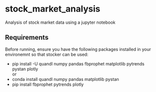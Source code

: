 # stock_market_analysis
Analysis of stock market data using a jupyter notebook

## Requirements
Before running, ensure you have the following packages installed in your environemnt so that stocker can be used:
* pip install -U quandl numpy pandas fbprophet matplotlib pytrends pystan plotly  
or
* conda install quandl numpy pandas matplotlib pystan 
* pip install fbprophet pytrends plotly 
